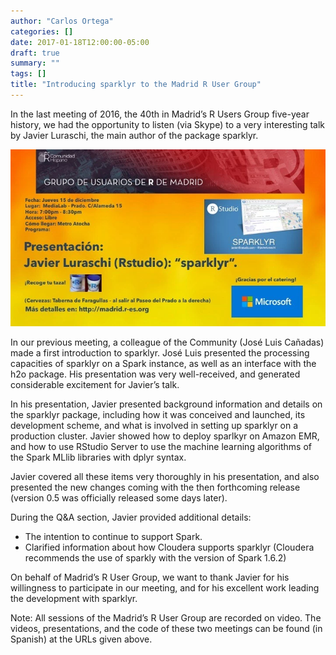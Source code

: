 ```yaml
---
author: "Carlos Ortega"
categories: []
date: 2017-01-18T12:00:00-05:00
draft: true
summary: ""
tags: []
title: "Introducing sparklyr to the Madrid R User Group"
---
```


In the last meeting of 2016, the 40th in Madrid’s R Users Group five-year history, we had the opportunity to listen (via Skype) to a very interesting talk by Javier Luraschi, the main author of the package sparklyr.

![](images/madrid_advert.png)

In our previous meeting, a colleague of the Community (José Luis Cañadas) made a first introduction to sparklyr. José Luis presented the processing capacities of sparklyr on a Spark instance, as well as an interface with the h2o package. His presentation was very well-received, and generated considerable excitement for Javier’s talk.

In his presentation, Javier presented background information and details on the sparklyr package, including how it was conceived and launched, its development scheme, and what is involved in setting up sparklyr on a production cluster. Javier showed how to deploy sparlkyr on Amazon EMR, and how to use RStudio Server to use the machine learning algorithms of the Spark MLlib libraries with dplyr syntax.

Javier covered all these items very thoroughly in his presentation, and also presented the new changes coming with the then forthcoming release (version 0.5 was officially released some days later).

During the Q&A section, Javier provided additional details:
* The intention to continue to support Spark.
* Clarified information about how Cloudera supports sparklyr (Cloudera recommends the use of sparkly with the version of Spark 1.6.2)
 
On behalf of Madrid’s R User Group, we want to thank Javier for his willingness to participate in our meeting, and for his excellent work leading the development with sparklyr.

Note: All sessions of the Madrid’s R User Group are recorded on video. The videos, presentations, and the code of these two meetings can be found (in Spanish) at the URLs given above.
